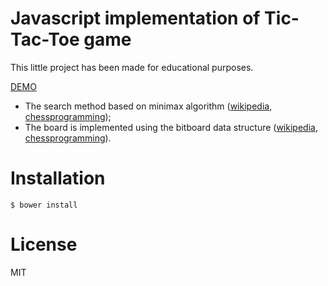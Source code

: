 # Javascript implementation of Tic-Tac-Toe game

This little project has been made for educational purposes.

[DEMO](http://velichko.net/projects/tictactoejs/) 

* The search method based on minimax algorithm ([wikipedia](https://en.wikipedia.org/wiki/Minimax), [chessprogramming](https://chessprogramming.wikispaces.com/Minimax));
* The board is implemented using the bitboard data structure ([wikipedia](https://en.wikipedia.org/wiki/Bitboard), [chessprogramming](https://chessprogramming.wikispaces.com/Bitboards)).

# Installation

```
$ bower install
```


# License

MIT
